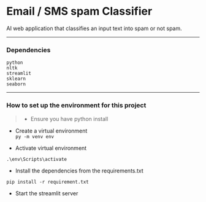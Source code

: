 # Email / SMS spam Classifier

AI web application that classifies an input text into spam or not spam.

<hr>

### Dependencies
`python` <br>
`nltk`
<br>
`streamlit` <br>
`sklearn` <br>
`seaborn`

<hr>

### How to set up the environment for this project

>- Ensure you have python install

* Create a virtual environment <br>
```py -m venv env```

* Activate virtual environment

```.\env\Scripts\activate```

* Install the dependencies from the requirements.txt <br>

```pip install -r requirement.txt```

* Start the streamlit server




